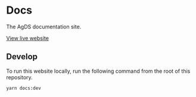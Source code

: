 # Docs

The AgDS documentation site.

[View live website](https://design-system.agriculture.gov.au)

## Develop

To run this website locally, run the following command from the root of this repository.

```sh
yarn docs:dev
```
